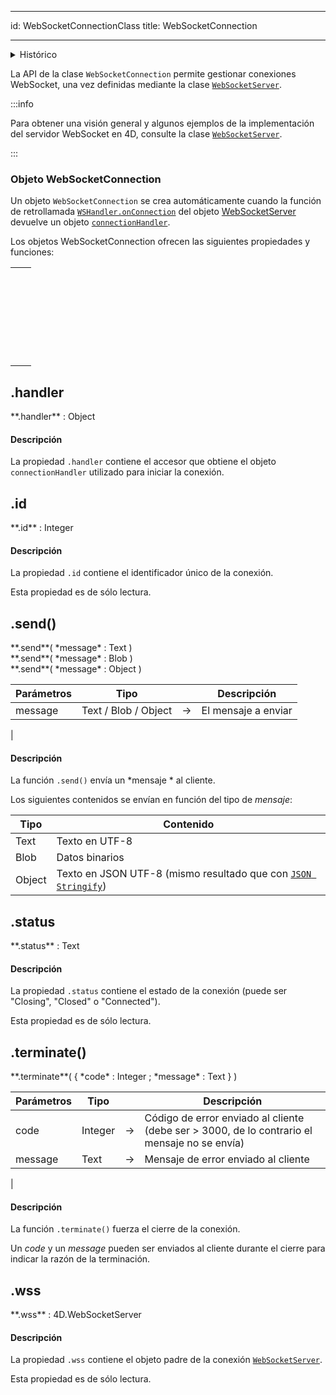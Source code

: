 - - -
id: WebSocketConnectionClass title: WebSocketConnection
- - -

<details><summary>Histórico</summary>

| Versión | Modificaciones |
| ------- | -------------- |
| v20     | Añadidos       |

</details>

La API de la clase `WebSocketConnection` permite gestionar conexiones WebSocket, una vez definidas mediante la clase [`WebSocketServer`](WebSocketServerClass.md).

:::info

Para obtener una visión general y algunos ejemplos de la implementación del servidor WebSocket en 4D, consulte la clase [`WebSocketServer`](WebSocketServerClass.md).

:::


### Objeto WebSocketConnection

Un objeto `WebSocketConnection` se crea automáticamente cuando la función de retrollamada [`WSHandler.onConnection`](WebSocketServerClass.md#wsshandler-parameter) del objeto [WebSocketServer](WebSocketServerClass.md#4dwebsocketservernew) devuelve un objeto [`connectionHandler`](WebSocketServerClass.md#connectionhandler-object).

Los objetos WebSocketConnection ofrecen las siguientes propiedades y funciones:

|                                                                                                                                                                                         |
| --------------------------------------------------------------------------------------------------------------------------------------------------------------------------------------- |
| [<!-- INCLUDE #WebSocketConnectionClass.handler.Syntax -->](#handler)&nbsp;&nbsp;&nbsp;&nbsp;<!-- INCLUDE #WebSocketConnectionClass.handler.Summary -->|
| [<!-- INCLUDE #WebSocketConnectionClass.id.Syntax -->](#id)&nbsp;&nbsp;&nbsp;&nbsp;<!-- INCLUDE #WebSocketConnectionClass.id.Summary -->|
| [<!-- INCLUDE #WebSocketConnectionClass.send().Syntax -->](#send())&nbsp;&nbsp;&nbsp;&nbsp;<!-- INCLUDE #WebSocketConnectionClass.send().Summary -->|
| [<!-- INCLUDE #WebSocketConnectionClass.status.Syntax -->](#status)&nbsp;&nbsp;&nbsp;&nbsp;<!-- INCLUDE #WebSocketConnectionClass.status.Summary -->|
| [<!-- INCLUDE #WebSocketConnectionClass.terminate().Syntax -->](#terminate())&nbsp;&nbsp;&nbsp;&nbsp;<!-- INCLUDE #WebSocketConnectionClass.terminate().Summary -->|
| [<!-- INCLUDE #WebSocketConnectionClass.wss.Syntax -->](#wss)&nbsp;&nbsp;&nbsp;&nbsp;<!-- INCLUDE #WebSocketConnectionClass.wss.Summary -->|



<!-- REF #WebSocketConnectionClass.handler.Desc -->
## .handler

<!-- REF #WebSocketConnectionClass.handler.Syntax -->**.handler** : Object<!-- END REF -->

#### Descripción

La propiedad `.handler` contiene <!-- REF #WebSocketConnectionClass.handler.Summary -->el accesor que obtiene el objeto `connectionHandler` utilizado para iniciar la conexión<!-- END REF -->.

<!-- END REF -->




<!-- REF #WebSocketConnectionClass.id.Desc -->
## .id

<!-- REF #WebSocketConnectionClass.id.Syntax -->**.id** : Integer<!-- END REF -->

#### Descripción

La propiedad `.id` contiene <!-- REF #WebSocketConnectionClass.id.Summary -->el identificador único de la conexión<!-- END REF -->.

Esta propiedad es de sólo lectura.
<!-- END REF -->


<!-- REF #WebSocketConnectionClass.send().Desc -->
## .send()

<!-- REF #WebSocketConnectionClass.send().Syntax -->**.send**( *message* : Text )<br/>**.send**( *message* : Blob )<br/>**.send**( *message* : Object )<!-- END REF -->


<!-- REF #WebSocketConnectionClass.send().Params -->
| Parámetros | Tipo                 |    | Descripción                                    |
| ---------- | -------------------- |:--:| ---------------------------------------------- |
| message    | Text / Blob / Object | -> | El mensaje a enviar|<!-- END REF -->

|

#### Descripción

La función `.send()` <!-- REF #WebSocketConnectionClass.send().Summary -->envía un *mensaje * al cliente<!-- END REF -->.

Los siguientes contenidos se envían en función del tipo de *mensaje*:

| Tipo   | Contenido                                                                                                                 |
| ------ | ------------------------------------------------------------------------------------------------------------------------- |
| Text   | Texto en UTF-8                                                                                                            |
| Blob   | Datos binarios                                                                                                            |
| Object | Texto en JSON UTF-8 (mismo resultado que con [`JSON Stringify`](https://doc.4d.com/4dv19R/help/command/en/page1217.html)) |

<!-- END REF -->




<!-- REF #WebSocketConnectionClass.status.Desc -->
## .status

<!-- REF #WebSocketConnectionClass.status.Syntax -->**.status** : Text<!-- END REF -->

#### Descripción

La propiedad `.status` contiene <!-- REF #WebSocketConnectionClass.status.Summary -->el estado de la conexión (puede ser "Closing", "Closed" o  "Connected")<!-- END REF -->.

Esta propiedad es de sólo lectura.
<!-- END REF -->



<!-- REF #WebSocketConnectionClass.terminate().Desc -->
## .terminate()

<!-- REF #WebSocketConnectionClass.terminate().Syntax -->**.terminate**( { *code* : Integer ; *message* : Text } )<!-- END REF -->


<!-- REF #WebSocketConnectionClass.terminate().Params -->
| Parámetros | Tipo    |    | Descripción                                                                                  |
| ---------- | ------- |:--:| -------------------------------------------------------------------------------------------- |
| code       | Integer | -> | Código de error enviado al cliente (debe ser > 3000, de lo contrario el mensaje no se envía) |
| message    | Text    | -> | Mensaje de error enviado al cliente|<!-- END REF -->


|


#### Descripción

La función `.terminate()` <!-- REF #WebSocketConnectionClass.terminate().Summary -->fuerza el cierre de la conexión<!-- END REF -->.

Un *code* y un *message* pueden ser enviados al cliente durante el cierre para indicar la razón de la terminación.

<!-- END REF -->

<!-- REF #WebSocketConnectionClass.wss.Desc -->
## .wss

<!-- REF #WebSocketConnectionClass.wss.Syntax -->**.wss** : 4D.WebSocketServer<!-- END REF -->

#### Descripción

La propiedad `.wss` contiene <!-- REF #WebSocketConnectionClass.wss.Summary -->el objeto padre de la conexión [`WebSocketServer`](WebSocketServerClass.md#4dwebsocketservernew)<!-- END REF -->.

Esta propiedad es de sólo lectura.
<!-- END REF -->

